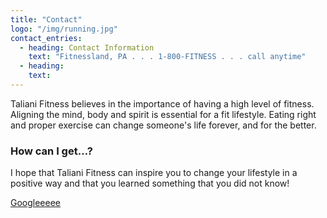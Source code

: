 ```yaml
---
title: "Contact"
logo: "/img/running.jpg"
contact_entries:
  - heading: Contact Information
    text: "Fitnessland, PA . . . 1-800-FITNESS . . . call anytime"
  - heading:
    text:
---
```


Taliani Fitness believes in the importance of having a high level of fitness. Aligning the mind, body and spirit is essential for a fit lifestyle. Eating right and proper exercise can change someone's life forever, and for the better.

<h3 class="f4 b lh-title mb2">How can I get…?</h3>

I hope that Taliani Fitness can inspire you to change your lifestyle in a positive way and that you learned something that you did not know!

[Googleeeee](www.espn.com)
